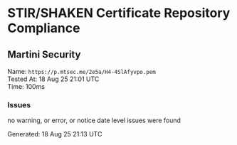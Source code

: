 # STIR/SHAKEN Certificate Repository Compliance

## Martini Security

Name: `https://p.mtsec.me/2e5a/H4-4SlAfyvpo.pem`\
Tested At: 18 Aug 25 21:01 UTC\
Time: 100ms

### Issues

no warning, or error, or notice date level issues were found

Generated: 18 Aug 25 21:13 UTC